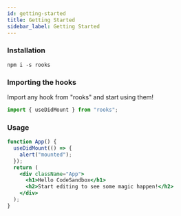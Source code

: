 ```yaml
---
id: getting-started
title: Getting Started
sidebar_label: Getting Started
---
```


<!---->

### Installation

    npm i -s rooks

### Importing the hooks

Import any hook from "rooks" and start using them!

```jsx
import { useDidMount } from "rooks";
```

### Usage

```jsx
function App() {
  useDidMount(() => {
    alert("mounted");
  });
  return (
    <div className="App">
      <h1>Hello CodeSandbox</h1>
      <h2>Start editing to see some magic happen!</h2>
    </div>
  );
}
```
